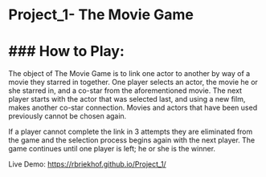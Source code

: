 # Project_1- The Movie Game


# ### How to Play:


The object of The Movie Game is to link one actor to another by way of a movie they starred in together.  One player selects an actor, the  movie he or she starred in, and a co-star from the aforementioned movie.  The next player starts with the actor that was selected last, and using a new film, makes another co-star connection. Movies and actors that have been used previously cannot be chosen again.  

If a player cannot complete the link in 3 attempts they are eliminated from the game and the selection process begins again with the next player.  The game continues until one player is left; he or she is the winner.  


Live Demo:
https://rbriekhof.github.io/Project_1/

